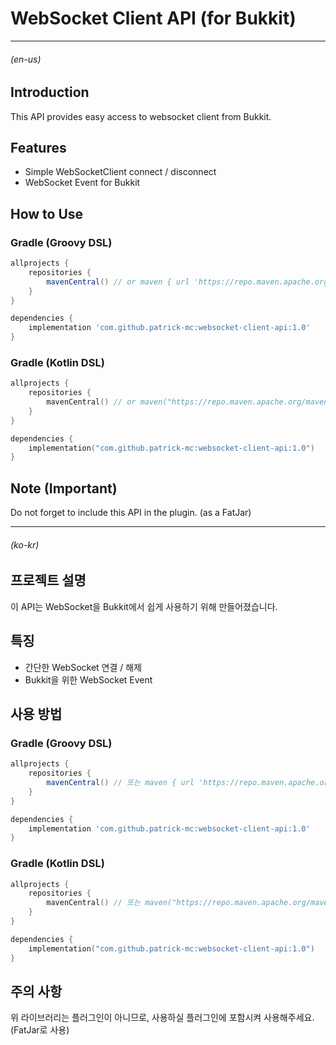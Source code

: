 # WebSocket Client API (for Bukkit)

---

###### (en-us)

## Introduction

This API provides easy access to websocket client from Bukkit. 

## Features

- Simple WebSocketClient connect / disconnect
- WebSocket Event for Bukkit

## How to Use

### Gradle (Groovy DSL)

```groovy
allprojects {
    repositories {
        mavenCentral() // or maven { url 'https://repo.maven.apache.org/maven2/' }
    }
}
```

```groovy
dependencies {
    implementation 'com.github.patrick-mc:websocket-client-api:1.0'
}
```

### Gradle (Kotlin DSL)

```kotlin
allprojects {
    repositories {
        mavenCentral() // or maven("https://repo.maven.apache.org/maven2/")
    }
}
```

```kotlin
dependencies {
    implementation("com.github.patrick-mc:websocket-client-api:1.0")
}
```

## Note (Important)

Do not forget to include this API in the plugin. (as a FatJar)

---

###### (ko-kr)

## 프로젝트 설명

이 API는 WebSocket을 Bukkit에서 쉽게 사용하기 위해 만들어졌습니다.

## 특징

- 간단한 WebSocket 연결 / 해제
- Bukkit을 위한 WebSocket Event

## 사용 방법 

### Gradle (Groovy DSL)

```groovy
allprojects {
    repositories {
        mavenCentral() // 또는 maven { url 'https://repo.maven.apache.org/maven2/' }
    }
}
```

```groovy
dependencies {
    implementation 'com.github.patrick-mc:websocket-client-api:1.0'
}
```

### Gradle (Kotlin DSL)

```kotlin
allprojects {
    repositories {
        mavenCentral() // 또는 maven("https://repo.maven.apache.org/maven2/")
    }
}
```

```kotlin
dependencies {
    implementation("com.github.patrick-mc:websocket-client-api:1.0")
}
```

## 주의 사항

위 라이브러리는 플러그인이 아니므로, 사용하실 플러그인에 포함시켜 사용해주세요. (FatJar로 사용)